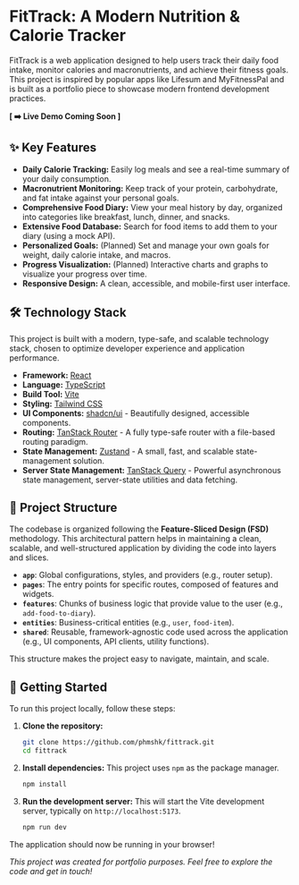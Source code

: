 # FitTrack: A Modern Nutrition & Calorie Tracker

FitTrack is a web application designed to help users track their daily food intake, monitor calories and macronutrients, and achieve their fitness goals. This project is inspired by popular apps like Lifesum and MyFitnessPal and is built as a portfolio piece to showcase modern frontend development practices.

**[ ➡️ Live Demo Coming Soon ]**

## ✨ Key Features

- **Daily Calorie Tracking:** Easily log meals and see a real-time summary of your daily consumption.
- **Macronutrient Monitoring:** Keep track of your protein, carbohydrate, and fat intake against your personal goals.
- **Comprehensive Food Diary:** View your meal history by day, organized into categories like breakfast, lunch, dinner, and snacks.
- **Extensive Food Database:** Search for food items to add them to your diary (using a mock API).
- **Personalized Goals:** (Planned) Set and manage your own goals for weight, daily calorie intake, and macros.
- **Progress Visualization:** (Planned) Interactive charts and graphs to visualize your progress over time.
- **Responsive Design:** A clean, accessible, and mobile-first user interface.

## 🛠️ Technology Stack

This project is built with a modern, type-safe, and scalable technology stack, chosen to optimize developer experience and application performance.

- **Framework:** [React](https://reactjs.org/)
- **Language:** [TypeScript](https://www.typescriptlang.org/)
- **Build Tool:** [Vite](https://vitejs.dev/)
- **Styling:** [Tailwind CSS](https://tailwindcss.com/)
- **UI Components:** [shadcn/ui](https://ui.shadcn.com/) - Beautifully designed, accessible components.
- **Routing:** [TanStack Router](https://tanstack.com/router/) - A fully type-safe router with a file-based routing paradigm.
- **State Management:** [Zustand](https://zustand-demo.pmnd.rs/) - A small, fast, and scalable state-management solution.
- **Server State Management:** [TanStack Query](https://tanstack.com/query/) - Powerful asynchronous state management, server-state utilities and data fetching.

## 📂 Project Structure

The codebase is organized following the **Feature-Sliced Design (FSD)** methodology. This architectural pattern helps in maintaining a clean, scalable, and well-structured application by dividing the code into layers and slices.

- **`app`**: Global configurations, styles, and providers (e.g., router setup).
- **`pages`**: The entry points for specific routes, composed of features and widgets.
- **`features`**: Chunks of business logic that provide value to the user (e.g., `add-food-to-diary`).
- **`entities`**: Business-critical entities (e.g., `user`, `food-item`).
- **`shared`**: Reusable, framework-agnostic code used across the application (e.g., UI components, API clients, utility functions).

This structure makes the project easy to navigate, maintain, and scale.

## 🚀 Getting Started

To run this project locally, follow these steps:

1.  **Clone the repository:**

    ```bash
    git clone https://github.com/phmshk/fittrack.git
    cd fittrack
    ```

2.  **Install dependencies:**
    This project uses `npm` as the package manager.

    ```bash
    npm install
    ```

3.  **Run the development server:**
    This will start the Vite development server, typically on `http://localhost:5173`.
    ```bash
    npm run dev
    ```

The application should now be running in your browser!

_This project was created for portfolio purposes. Feel free to explore the code and get in touch!_
